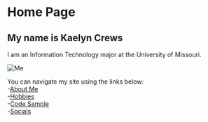 
# Home Page
## My name is Kaelyn Crews

I am an Information Technology major at the University of Missouri.  

![Me](https://media-exp1.licdn.com/dms/image/C5603AQE1dp96UWw8Cg/profile-displayphoto-shrink_400_400/0/1662604670848?e=1671667200&v=beta&t=IuDp4jOKuVvjLv9uVu-XIs9WblwXxTlJCOn8EY-_l4M)

You can navigate my site using the links below:  
-[About Me](./about-me.md)  
-[Hobbies](./hobbies.md)  
-[Code Sample](./code-sample.md)  
-[Socials](./socials.md)

